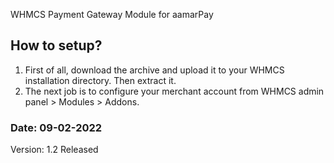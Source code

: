 WHMCS Payment Gateway Module for aamarPay

## How to setup?
1. First of all, download the archive and upload it to your WHMCS installation directory. Then extract it.
2. The next job is to configure your merchant account from WHMCS admin panel > Modules > Addons.

### Date: 09-02-2022
Version: 1.2 Released
